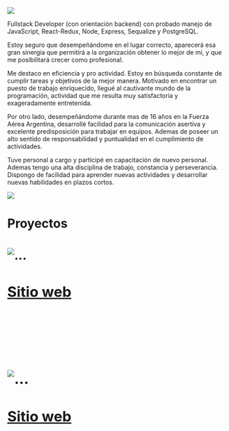 <p align='left'>
    <img src='https://res.cloudinary.com/dtrsxymgq/image/upload/v1664511321/porfolio/WhatsApp_Image_2022-09-30_at_00.48.18_1_b58itx.jpg'</img>
</p>

Fullstack Developer (con orientación backend) con probado manejo de JavaScript, React-Redux, Node, Express, Sequalize y PostgreSQL. 

Estoy seguro que desempeñándome en el lugar correcto, aparecerá esa gran sinergia que permitirá a la organización obtener lo mejor de mi, y que me posibilitará crecer como profesional.

Me destaco en eficiencia y pro actividad. Estoy en búsqueda constante de cumplir tareas y objetivos de la mejor manera. Motivado en encontrar un puesto de trabajo enriquecido, llegué al cautivante mundo de la programación, actividad que me resulta muy satisfactoria y exageradamente entretenida.

Por otro lado, desempeñándome durante mas de 16 años en la Fuerza Aérea Argentina, desarrollé facilidad para la comunicación asertiva y excelente predisposición para trabajar en equipos. Ademas de poseer un alto sentido de responsabilidad y puntualidad en el cumplimiento de actividades.

Tuve personal a cargo y participé en capacitación de nuevo personal. Ademas tengo una alta disciplina de trabajo, constancia y perseverancia. Dispongo de facilidad para aprender nuevas actividades y desarrollar nuevas habilidades en plazos cortos.

<p align='left'>
    <img src='https://res.cloudinary.com/dtrsxymgq/image/upload/v1664511321/porfolio/WhatsApp_Image_2022-09-30_at_00.46.28_ijsrfr.jpg'</img>
</p>


<h1>Proyectos<h1>
 <img src="https://res.cloudinary.com/dtrsxymgq/image/upload/v1664512573/porfolio/WhatsApp_Image_2022-09-30_at_01.34.20_n87kfy.jpg"
                  alt="..."
                />
  <a
                    href="https://experienceviveargentina.vercel.app/"
                  >
                  <h3>Sitio web<h3>
                  </a>
    <br/>
     <br/>
    
    
 <img src="https://res.cloudinary.com/dtrsxymgq/image/upload/v1664512573/porfolio/WhatsApp_Image_2022-09-30_at_01.35.02_pq4elu.jpg"
                  alt="..."
                />
  <a
                    href="https://www.google.com.ar"
                  >
                    <h3>Sitio web<h3>
                  </a>
